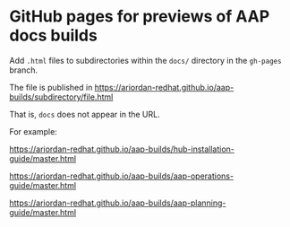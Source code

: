 # GitHub pages for previews of AAP docs builds

Add `.html` files to subdirectories within the `docs/` directory in the `gh-pages` branch.

The file is published in https://ariordan-redhat.github.io/aap-builds/subdirectory/file.html

That is, `docs` does not appear in the URL.

For example:

https://ariordan-redhat.github.io/aap-builds/hub-installation-guide/master.html

https://ariordan-redhat.github.io/aap-builds/aap-operations-guide/master.html

https://ariordan-redhat.github.io/aap-builds/aap-planning-guide/master.html


